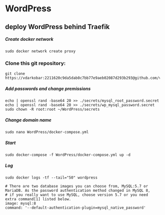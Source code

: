 # WordPress
## deploy WordPress behind Traefik

##### Create docker network
```
sudo docker network create proxy
```
### Clone this git repository:
```
git clone https://vdarkobar:2211620c9da5dab0c7bb77e9aeb02087d293b293@github.com/vdarkobar/WordPress.git
```
##### Add passwords and change premissions
```
echo | openssl rand -base64 20 >> ./secrets/mysql_root_password.secret
echo | openssl rand -base64 20 >> ./secrets/wp_mysql_password.secret
sudo chown -R root:root ~/WordPress/secrets
```
##### Change domain name
```
sudo nano WordPress/docker-compose.yml
```
##### Start
```
sudo docker-compose -f WordPress/docker-compose.yml up -d
```
##### Log
```
sudo docker logs -tf --tail="50" wordpress
```
```
# There are two database images you can choose from, MySQL:5.7 or MariaDB. As the password authentication method changed in MySQL 8, 
# if you really want to use MySQL, choose version 5.7 or you need extra command[1] listed below.
image: mysql:8
command: '--default-authentication-plugin=mysql_native_password'
```
